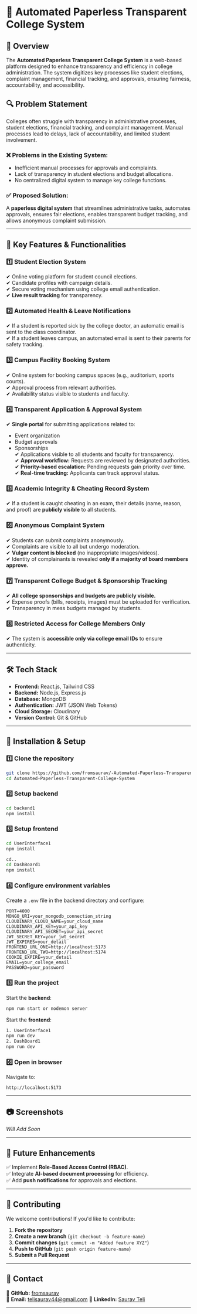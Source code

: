 # 📄 Automated Paperless Transparent College System

## 📌 Overview
The **Automated Paperless Transparent College System** is a web-based platform designed to enhance transparency and efficiency in college administration. The system digitizes key processes like student elections, complaint management, financial tracking, and approvals, ensuring fairness, accountability, and accessibility.

## 🔍 Problem Statement  
Colleges often struggle with transparency in administrative processes, student elections, financial tracking, and complaint management. Manual processes lead to delays, lack of accountability, and limited student involvement.  

### ❌ Problems in the Existing System:  
- Inefficient manual processes for approvals and complaints.  
- Lack of transparency in student elections and budget allocations.  
- No centralized digital system to manage key college functions.  

### ✅ Proposed Solution:  
A **paperless digital system** that streamlines administrative tasks, automates approvals, ensures fair elections, enables transparent budget tracking, and allows anonymous complaint submission.

---

## 🚀 Key Features & Functionalities  

### 1️⃣ **Student Election System**  
✔ Online voting platform for student council elections.  
✔ Candidate profiles with campaign details.  
✔ Secure voting mechanism using college email authentication.  
✔ **Live result tracking** for transparency.  

### 2️⃣ **Automated Health & Leave Notifications**  
✔ If a student is reported sick by the college doctor, an automatic email is sent to the class coordinator.  
✔ If a student leaves campus, an automated email is sent to their parents for safety tracking.  

### 3️⃣ **Campus Facility Booking System**  
✔ Online system for booking campus spaces (e.g., auditorium, sports courts).  
✔ Approval process from relevant authorities.  
✔ Availability status visible to students and faculty.  

### 4️⃣ **Transparent Application & Approval System**  
✔ **Single portal** for submitting applications related to:  
   - Event organization  
   - Budget approvals  
   - Sponsorships  
✔ Applications visible to all students and faculty for transparency.  
✔ **Approval workflow:** Requests are reviewed by designated authorities.  
✔ **Priority-based escalation:** Pending requests gain priority over time.  
✔ **Real-time tracking:** Applicants can track approval status.  

### 5️⃣ **Academic Integrity & Cheating Record System**  
✔ If a student is caught cheating in an exam, their details (name, reason, and proof) are **publicly visible** to all students.  

### 6️⃣ **Anonymous Complaint System**  
✔ Students can submit complaints anonymously.  
✔ Complaints are visible to all but undergo moderation.  
✔ **Vulgar content is blocked** (no inappropriate images/videos).  
✔ Identity of complainants is revealed **only if a majority of board members approve.**  

### 7️⃣ **Transparent College Budget & Sponsorship Tracking**  
✔ **All college sponsorships and budgets are publicly visible.**  
✔ Expense proofs (bills, receipts, images) must be uploaded for verification.  
✔ Transparency in mess budgets managed by students.  

### 8️⃣ **Restricted Access for College Members Only**  
✔ The system is **accessible only via college email IDs** to ensure authenticity.  

---

## 🛠️ Tech Stack  
- **Frontend:** React.js, Tailwind CSS  
- **Backend:** Node.js, Express.js  
- **Database:** MongoDB  
- **Authentication:** JWT (JSON Web Tokens)  
- **Cloud Storage:** Cloudinary  
- **Version Control:** Git & GitHub  

---

## 🚀 Installation & Setup  

### 1️⃣ Clone the repository  
```sh
git clone https://github.com/fromsaurav/-Automated-Paperless-Transparent-College-System.git
cd Automated-Paperless-Transparent-College-System
```

### 2️⃣ Setup backend  
```sh
cd backend1
npm install
```

### 3️⃣ Setup frontend  
```sh
cd UserInterface1
npm install
```
```sh
cd..
cd DashBoard1
npm install
```

### 4️⃣ Configure environment variables  
Create a `.env` file in the backend directory and configure:  

```env
PORT=4000
MONGO_URI=your_mongodb_connection_string
CLOUDINARY_CLOUD_NAME=your_cloud_name
CLOUDINARY_API_KEY=your_api_key
CLOUDINARY_API_SECRET=your_api_secret
JWT_SECRET_KEY=your_jwt_secret
JWT_EXPIRES=your_detail
FRONTEND_URL_ONE=http://localhost:5173
FRONTEND_URL_TWO=http://localhost:5174
COOKIE_EXPIRE=your_detail
EMAIL=your_college_email
PASSWORD=your_password

```

### 5️⃣ Run the project  
Start the **backend**:  
```sh
npm run start or nodemon server
```

Start the **frontend**:  
```sh
1. UserInterface1
npm run dev
2. DashBoard1
npm run dev
```

### 6️⃣ Open in browser  
Navigate to:  
```
http://localhost:5173
```

---

## 📷 Screenshots  
*Will Add Soon*  

---

## 🎯 Future Enhancements  
✅ Implement **Role-Based Access Control (RBAC)**.  
✅ Integrate **AI-based document processing** for efficiency.  
✅ Add **push notifications** for approvals and elections.  

---

## 🤝 Contributing  
We welcome contributions! If you'd like to contribute:  
1. **Fork the repository**  
2. **Create a new branch** (`git checkout -b feature-name`)  
3. **Commit changes** (`git commit -m "Added feature XYZ"`)  
4. **Push to GitHub** (`git push origin feature-name`)  
5. **Submit a Pull Request**  

---

## 📩 Contact  
🔗 **GitHub:** [fromsaurav](https://github.com/fromsaurav)  
📧 **Email:** telisaurav44@gmail.com 
💼 **LinkedIn:** [Saurav Teli](https://www.linkedin.com/in/saurav-teli-89a27a263)  

---

